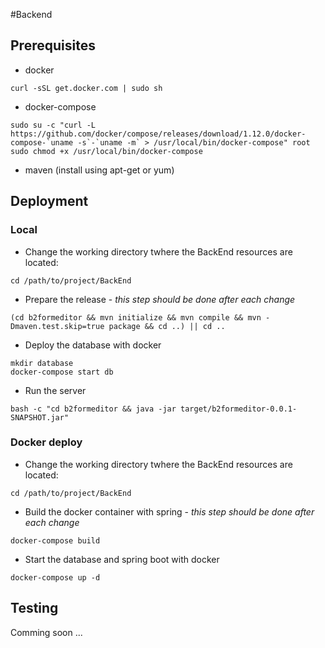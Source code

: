 #Backend

## Prerequisites
* docker
```
curl -sSL get.docker.com | sudo sh
```

* docker-compose
```
sudo su -c "curl -L https://github.com/docker/compose/releases/download/1.12.0/docker-compose-`uname -s`-`uname -m` > /usr/local/bin/docker-compose" root
sudo chmod +x /usr/local/bin/docker-compose
```

* maven (install using apt-get or yum)

## Deployment

### Local
 * Change the working directory twhere the BackEnd resources are located:
```
cd /path/to/project/BackEnd
``` 

 * Prepare the release - *this step should be done after each change*
```
(cd b2formeditor && mvn initialize && mvn compile && mvn -Dmaven.test.skip=true package && cd ..) || cd ..
```

 * Deploy the database with docker
```
mkdir database
docker-compose start db
```

 * Run the server
```
bash -c "cd b2formeditor && java -jar target/b2formeditor-0.0.1-SNAPSHOT.jar"
```

### Docker deploy
 * Change the working directory twhere the BackEnd resources are located:
```
cd /path/to/project/BackEnd
``` 

 * Build the docker container with spring - *this step should be done after each change*
```
docker-compose build
```

 * Start the database and spring boot with docker
```
docker-compose up -d
```

## Testing
Comming soon ...
